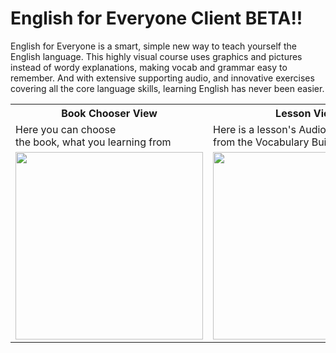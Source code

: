 # English for Everyone Client BETA!!

English for Everyone is a smart, simple new way to teach yourself the English language. This highly visual course uses graphics and pictures instead of wordy explanations, making vocab and grammar easy to remember. And with extensive supporting audio, and innovative exercises covering all the core language skills, learning English has never been easier.

<table align="">
  <tr>
    <th>Book Chooser View</th>
     <th>Lesson View</th>
    <th>Audio Controller</th>
  </tr>
  <tr>
   
  </tr>
  <tr>
    <td>Here you can choose <br> the book, what you learning from</td>
     <td>Here is a lesson's Audios <br> from the Vocabulary Builder Book of DK</td>
     <td>This the panel, where you can step <br> among the sounds</td>
  </tr>
  <tr>
    <td> 
      <img src="https://user-images.githubusercontent.com/61885011/170337116-5620f686-3528-4645-9e5d-1aeb25fd1708.png" width="300" >      
    </td>
     <td >
       <img src="https://user-images.githubusercontent.com/61885011/170337122-42d801ef-8630-4fc9-9964-42befe1765a7.png" width="300" >         
    </td>
     <td >
       <img src="https://user-images.githubusercontent.com/61885011/170339422-42f52584-1ccc-433f-8e95-ef4a6edf40aa.png" width="300" >         
    </td>
  </tr>
</table>


